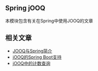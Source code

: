 ## Spring jOOQ

本模块包含有关在Spring中使用JOOQ的文章

## 相关文章

+ [JOOQ与Spring简介](http://tu-yucheng.github.io/springdata/2023/05/18/jooq-with-spring.html)
+ [jOOQ的Spring Boot支持](http://tu-yucheng.github.io/springdata/2023/05/18/spring-boot-support-for-jooq.html)
+ [jOOQ中的计数查询](http://tu-yucheng.github.io/springdata/2023/05/18/jooq-count-query.html)